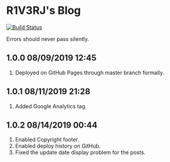 # R1V3RJ's Blog

[![Build Status](https://travis-ci.org/R1V3RJ1s/r1v3rj1s.github.io.svg?branch=second-institute)](https://travis-ci.org/R1V3RJ1s/r1v3rj1s.github.io)

Errors should never pass silently.

## 1.0.0 08/09/2019 12:45
1. Deployed on GitHub Pages through master branch formally.

## 1.0.1 08/11/2019 21:28
1. Added Google Analytics tag.

## 1.0.2 08/14/2019 00:44
1. Enabled Copyright footer.
2. Enabled deploy history on GitHub.
3. Fixed the update date display problem for the posts.
